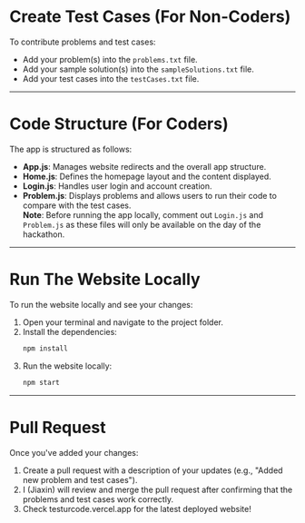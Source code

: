 # Create Test Cases (For Non-Coders)

To contribute problems and test cases:
- Add your problem(s) into the `problems.txt` file.
- Add your sample solution(s) into the `sampleSolutions.txt` file.
- Add your test cases into the `testCases.txt` file.

---

# Code Structure (For Coders)

The app is structured as follows:

- **App.js**: Manages website redirects and the overall app structure.
- **Home.js**: Defines the homepage layout and the content displayed.
- **Login.js**: Handles user login and account creation.  
- **Problem.js**: Displays problems and allows users to run their code to compare with the test cases.  
  **Note**: Before running the app locally, comment out `Login.js` and `Problem.js` as these files will only be available on the day of the hackathon.

---

# Run The Website Locally

To run the website locally and see your changes:
1. Open your terminal and navigate to the project folder.
2. Install the dependencies:
   ```bash
   npm install
3. Run the website locally:
   ```bash
   npm start

---

# Pull Request 

Once you've added your changes:

1. Create a pull request with a description of your updates (e.g., "Added new problem and test cases").
2. I (Jiaxin) will review and merge the pull request after confirming that the problems and test cases work correctly.
3. Check testurcode.vercel.app for the latest deployed website! 

